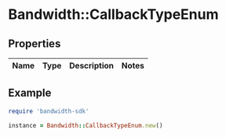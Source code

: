 # Bandwidth::CallbackTypeEnum

## Properties

| Name | Type | Description | Notes |
| ---- | ---- | ----------- | ----- |

## Example

```ruby
require 'bandwidth-sdk'

instance = Bandwidth::CallbackTypeEnum.new()
```

